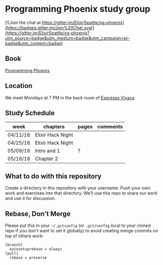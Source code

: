 # Programming Phoenix study group
[![Join the chat at https://gitter.im/ElixirSeattle/sg-phoenix](https://badges.gitter.im/Join%20Chat.svg)](https://gitter.im/ElixirSeattle/sg-phoenix?utm_source=badge&utm_medium=badge&utm_campaign=pr-badge&utm_content=badge)

## Book
[Programming Phoenix](https://pragprog.com/book/phoenix/programming-phoenix)

## Location
We meet Mondays at 7 PM in the back room of [Espresso Vivace](https://www.google.com/maps/place/Espresso+Vivace+Roasteria/@47.6238267,-122.322875,17z/data=!3m1!4b1!4m5!3m4!1s0x5490152ded7b27e9:0x25ea205bb393c770!8m2!3d47.6238267!4d-122.3206863)

## Study Schedule
week | chapters   | pages | comments
-----|------------|-------|---------
04/11/16  | Elixir Hack Night | |
04/25/16  | Elixir Hack Night | |
05/09/16  | Intro and 1 | ? |
05/16/16  | Chapter 2 | |

## What to do with this repository

Create a directory in this repository with your username. Push your own work and exercises into that directory. We'll use this repo to share our work and use it for discussion.

## Rebase, Don't Merge

Please put this in your `~/.gitconfig` (or `.git/config` local to your
cloned repo if you don't want to set it globally) to avoid creating
merge commits on top of others work:

```
[branch]
  autosetuprebase = always
[pull]
  rebase = preserve
```
